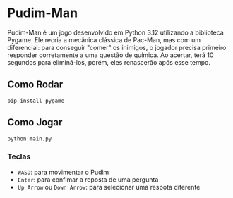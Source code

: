 # Pudim-Man

Pudim-Man é um jogo desenvolvido em Python 3.12 utilizando a biblioteca Pygame. Ele recria a mecânica clássica de Pac-Man, mas com um diferencial: para conseguir "comer" os inimigos, o jogador precisa primeiro responder corretamente a uma questão de química. Ao acertar, terá 10 segundos para eliminá-los, porém, eles renascerão após esse tempo.

## Como Rodar
```
pip install pygame
```

## Como Jogar
```python
python main.py
```
### Teclas
 - `WASD`: para movimentar o Pudim
 - `Enter`: para confimar a reposta de uma pergunta
 - `Up Arrow` ou `Down Arrow`: para selecionar uma respota diferente


   
